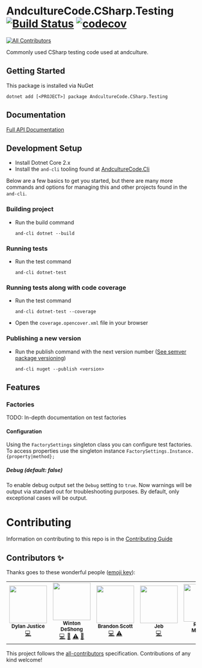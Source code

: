 # AndcultureCode.CSharp.Testing [![Build Status](https://travis-ci.org/AndcultureCode/AndcultureCode.CSharp.Testing.svg?branch=master)](https://travis-ci.org/AndcultureCode/AndcultureCode.CSharp.Testing) [![codecov](https://codecov.io/gh/AndcultureCode/AndcultureCode.CSharp.Testing/branch/master/graph/badge.svg)](https://codecov.io/gh/AndcultureCode/AndcultureCode.CSharp.Testing)
<!-- ALL-CONTRIBUTORS-BADGE:START - Do not remove or modify this section -->
[![All Contributors](https://img.shields.io/badge/all_contributors-5-orange.svg?style=flat-square)](#contributors-)
<!-- ALL-CONTRIBUTORS-BADGE:END -->
Commonly used CSharp testing code used at andculture.

## Getting Started
This package is installed via NuGet
```
dotnet add [<PROJECT>] package AndcultureCode.CSharp.Testing
```

## Documentation

[Full API Documentation](src/AndcultureCode.CSharp.Testing/AndcultureCode.CSharp.Testing.md)



## Development Setup

* Install Dotnet Core 2.x
* Install the `and-cli` tooling found at [AndcultureCode.Cli](https://github.com/AndcultureCode/AndcultureCode.Cli)

Below are a few basics to get you started, but there are many more commands and options for managing this and other projects found in the `and-cli`.

### Building project
* Run the build command
    ```
    and-cli dotnet --build
    ```

### Running tests
* Run the test command
    ```
    and-cli dotnet-test
    ```

### Running tests along with code coverage
* Run the test command
    ```
    and-cli dotnet-test --coverage
    ```
* Open the `coverage.opencover.xml` file in your browser

### Publishing a new version
* Run the publish command with the next version number ([See semver package versioning](https://docs.microsoft.com/en-us/nuget/concepts/package-versioning))
    ```
    and-cli nuget --publish <version>
    ```


## Features

### Factories

TODO: In-depth documentation on test factories

#### Configuration
Using the `FactorySettings` singleton class you can configure test factories. To access properties use the singleton instance `FactorySettings.Instance.{property|method};`

##### Debug (default: false)
To enable debug output set the `Debug` setting to `true`. Now warnings will be output via standard out for troubleshooting purposes. By default, only exceptional cases will be output.

Contributing
======

Information on contributing to this repo is in the [Contributing Guide](CONTRIBUTING.md)

## Contributors ✨

Thanks goes to these wonderful people ([emoji key](https://allcontributors.org/docs/en/emoji-key)):

<!-- ALL-CONTRIBUTORS-LIST:START - Do not remove or modify this section -->
<!-- prettier-ignore-start -->
<!-- markdownlint-disable -->
<table>
  <tr>
    <td align="center"><a href="http://resume.dylanjustice.com"><img src="https://avatars.githubusercontent.com/u/22502365?v=4?s=100" width="100px;" alt=""/><br /><sub><b>Dylan Justice</b></sub></a><br /><a href="https://github.com/AndcultureCode/AndcultureCode.CSharp.Testing/commits?author=dylanjustice" title="Code">💻</a></td>
    <td align="center"><a href="http://www.winton.me/"><img src="https://avatars.githubusercontent.com/u/48424?v=4?s=100" width="100px;" alt=""/><br /><sub><b>Winton DeShong</b></sub></a><br /><a href="https://github.com/AndcultureCode/AndcultureCode.CSharp.Testing/commits?author=wintondeshong" title="Code">💻</a> <a href="https://github.com/AndcultureCode/AndcultureCode.CSharp.Testing/commits?author=wintondeshong" title="Documentation">📖</a> <a href="https://github.com/AndcultureCode/AndcultureCode.CSharp.Testing/commits?author=wintondeshong" title="Tests">⚠️</a> <a href="https://github.com/AndcultureCode/AndcultureCode.CSharp.Testing/pulls?q=is%3Apr+reviewed-by%3Awintondeshong" title="Reviewed Pull Requests">👀</a></td>
    <td align="center"><a href="https://github.com/brandongregoryscott"><img src="https://avatars.githubusercontent.com/u/11774799?v=4?s=100" width="100px;" alt=""/><br /><sub><b>Brandon Scott</b></sub></a><br /><a href="https://github.com/AndcultureCode/AndcultureCode.CSharp.Testing/commits?author=brandongregoryscott" title="Code">💻</a> <a href="https://github.com/AndcultureCode/AndcultureCode.CSharp.Testing/commits?author=brandongregoryscott" title="Tests">⚠️</a></td>
    <td align="center"><a href="http://jebediahelliott.com"><img src="https://avatars.githubusercontent.com/u/26680652?v=4?s=100" width="100px;" alt=""/><br /><sub><b>Jeb</b></sub></a><br /><a href="https://github.com/AndcultureCode/AndcultureCode.CSharp.Testing/commits?author=jebediahelliott" title="Code">💻</a></td>
    <td align="center"><a href="http://www.ralphjmcintyre.com"><img src="https://avatars.githubusercontent.com/u/8047934?v=4?s=100" width="100px;" alt=""/><br /><sub><b>Ralph J McIntyre</b></sub></a><br /><a href="#maintenance-ralphjmcintyre" title="Maintenance">🚧</a></td>
  </tr>
</table>

<!-- markdownlint-restore -->
<!-- prettier-ignore-end -->

<!-- ALL-CONTRIBUTORS-LIST:END -->

This project follows the [all-contributors](https://github.com/all-contributors/all-contributors) specification. Contributions of any kind welcome!
